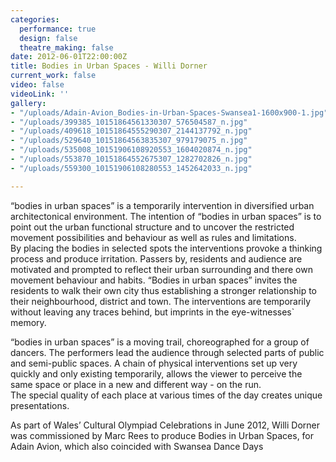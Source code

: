```yaml
---
categories:
  performance: true
  design: false
  theatre_making: false
date: 2012-06-01T22:00:00Z
title: Bodies in Urban Spaces - Willi Dorner
current_work: false
video: false
videoLink: ''
gallery:
- "/uploads/Adain-Avion_Bodies-in-Urban-Spaces-Swansea1-1600x900-1.jpg"
- "/uploads/399385_10151864561330307_576504587_n.jpg"
- "/uploads/409618_10151864555290307_2144137792_n.jpg"
- "/uploads/529640_10151864563835307_979179075_n.jpg"
- "/uploads/535008_10151906108920553_1604020874_n.jpg"
- "/uploads/553870_10151864552675307_1282702826_n.jpg"
- "/uploads/559300_10151906108280553_1452642033_n.jpg"

---
```

“bodies in urban spaces” is a temporarily intervention in diversified urban architectonical environment. The intention of “bodies in urban spaces” is to point out the urban functional structure and to uncover the restricted movement possibilities and behaviour as well as rules and limitations.  
By placing the bodies in selected spots the interventions provoke a thinking process and produce irritation. Passers by, residents and audience are motivated and prompted to reflect their urban surrounding and there own movement behaviour and habits. “Bodies in urban spaces” invites the residents to walk their own city thus establishing a stronger relationship to their neighbourhood, district and town. The interventions are temporarily without leaving any traces behind, but imprints in the eye-witnesses\` memory.  
  
“bodies in urban spaces” is a moving trail, choreographed for a group of dancers. The performers lead the audience through selected parts of public and semi-public spaces. A chain of physical interventions set up very quickly and only existing temporarily, allows the viewer to perceive the same space or place in a new and different way - on the run.  
The special quality of each place at various times of the day creates unique presentations.  
  
As part of Wales’ Cultural Olympiad Celebrations in June 2012, Willi Dorner was commissioned by Marc Rees to produce Bodies in Urban Spaces, for Adain Avion, which also coincided with Swansea Dance Days